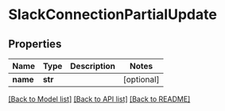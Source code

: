 # SlackConnectionPartialUpdate


## Properties

Name | Type | Description | Notes
------------ | ------------- | ------------- | -------------
**name** | **str** |  | [optional] 

[[Back to Model list]](../README.md#models) [[Back to API list]](../README.md#api-endpoints) [[Back to README]](../README.md)


